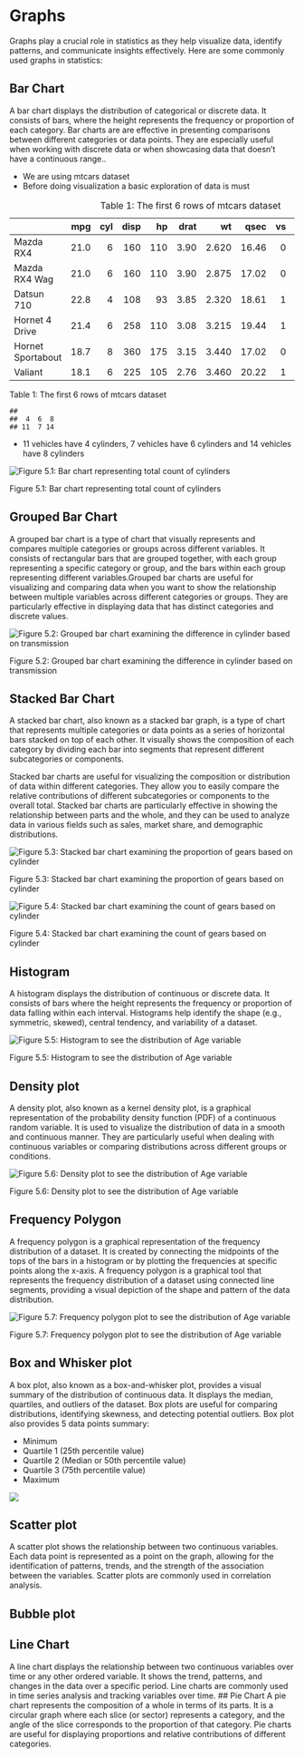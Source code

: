 # Graphs

Graphs play a crucial role in statistics as they help visualize data,
identify patterns, and communicate insights effectively. Here are some
commonly used graphs in statistics:

## Bar Chart

A bar chart displays the distribution of categorical or discrete data.
It consists of bars, where the height represents the frequency or
proportion of each category. Bar charts are are effective in presenting
comparisons between different categories or data points. They are
especially useful when working with discrete data or when showcasing
data that doesn’t have a continuous range..

-   We are using mtcars dataset
-   Before doing visualization a basic exploration of data is must

<table style="width:100%;">
<caption>Table 1: The first 6 rows of mtcars dataset</caption>
<colgroup>
<col style="width: 26%" />
<col style="width: 7%" />
<col style="width: 5%" />
<col style="width: 7%" />
<col style="width: 5%" />
<col style="width: 7%" />
<col style="width: 8%" />
<col style="width: 8%" />
<col style="width: 4%" />
<col style="width: 4%" />
<col style="width: 7%" />
<col style="width: 7%" />
</colgroup>
<thead>
<tr class="header">
<th style="text-align: left;"></th>
<th style="text-align: right;">mpg</th>
<th style="text-align: right;">cyl</th>
<th style="text-align: right;">disp</th>
<th style="text-align: right;">hp</th>
<th style="text-align: right;">drat</th>
<th style="text-align: right;">wt</th>
<th style="text-align: right;">qsec</th>
<th style="text-align: right;">vs</th>
<th style="text-align: right;">am</th>
<th style="text-align: right;">gear</th>
<th style="text-align: right;">carb</th>
</tr>
</thead>
<tbody>
<tr class="odd">
<td style="text-align: left;">Mazda RX4</td>
<td style="text-align: right;">21.0</td>
<td style="text-align: right;">6</td>
<td style="text-align: right;">160</td>
<td style="text-align: right;">110</td>
<td style="text-align: right;">3.90</td>
<td style="text-align: right;">2.620</td>
<td style="text-align: right;">16.46</td>
<td style="text-align: right;">0</td>
<td style="text-align: right;">1</td>
<td style="text-align: right;">4</td>
<td style="text-align: right;">4</td>
</tr>
<tr class="even">
<td style="text-align: left;">Mazda RX4 Wag</td>
<td style="text-align: right;">21.0</td>
<td style="text-align: right;">6</td>
<td style="text-align: right;">160</td>
<td style="text-align: right;">110</td>
<td style="text-align: right;">3.90</td>
<td style="text-align: right;">2.875</td>
<td style="text-align: right;">17.02</td>
<td style="text-align: right;">0</td>
<td style="text-align: right;">1</td>
<td style="text-align: right;">4</td>
<td style="text-align: right;">4</td>
</tr>
<tr class="odd">
<td style="text-align: left;">Datsun 710</td>
<td style="text-align: right;">22.8</td>
<td style="text-align: right;">4</td>
<td style="text-align: right;">108</td>
<td style="text-align: right;">93</td>
<td style="text-align: right;">3.85</td>
<td style="text-align: right;">2.320</td>
<td style="text-align: right;">18.61</td>
<td style="text-align: right;">1</td>
<td style="text-align: right;">1</td>
<td style="text-align: right;">4</td>
<td style="text-align: right;">1</td>
</tr>
<tr class="even">
<td style="text-align: left;">Hornet 4 Drive</td>
<td style="text-align: right;">21.4</td>
<td style="text-align: right;">6</td>
<td style="text-align: right;">258</td>
<td style="text-align: right;">110</td>
<td style="text-align: right;">3.08</td>
<td style="text-align: right;">3.215</td>
<td style="text-align: right;">19.44</td>
<td style="text-align: right;">1</td>
<td style="text-align: right;">0</td>
<td style="text-align: right;">3</td>
<td style="text-align: right;">1</td>
</tr>
<tr class="odd">
<td style="text-align: left;">Hornet Sportabout</td>
<td style="text-align: right;">18.7</td>
<td style="text-align: right;">8</td>
<td style="text-align: right;">360</td>
<td style="text-align: right;">175</td>
<td style="text-align: right;">3.15</td>
<td style="text-align: right;">3.440</td>
<td style="text-align: right;">17.02</td>
<td style="text-align: right;">0</td>
<td style="text-align: right;">0</td>
<td style="text-align: right;">3</td>
<td style="text-align: right;">2</td>
</tr>
<tr class="even">
<td style="text-align: left;">Valiant</td>
<td style="text-align: right;">18.1</td>
<td style="text-align: right;">6</td>
<td style="text-align: right;">225</td>
<td style="text-align: right;">105</td>
<td style="text-align: right;">2.76</td>
<td style="text-align: right;">3.460</td>
<td style="text-align: right;">20.22</td>
<td style="text-align: right;">1</td>
<td style="text-align: right;">0</td>
<td style="text-align: right;">3</td>
<td style="text-align: right;">1</td>
</tr>
</tbody>
</table>

Table 1: The first 6 rows of mtcars dataset

    ## 
    ##  4  6  8 
    ## 11  7 14

-   11 vehicles have 4 cylinders, 7 vehicles have 6 cylinders and 14
    vehicles have 8 cylinders

<img src="Chapter-5-Graphs_files/figure-markdown_strict/unnamed-chunk-4-1.png" alt="Figure 5.1: Bar chart representing total count of cylinders"  />
<p class="caption">
Figure 5.1: Bar chart representing total count of cylinders
</p>

## Grouped Bar Chart

A grouped bar chart is a type of chart that visually represents and
compares multiple categories or groups across different variables. It
consists of rectangular bars that are grouped together, with each group
representing a specific category or group, and the bars within each
group representing different variables.Grouped bar charts are useful for
visualizing and comparing data when you want to show the relationship
between multiple variables across different categories or groups. They
are particularly effective in displaying data that has distinct
categories and discrete values.

<img src="Chapter-5-Graphs_files/figure-markdown_strict/unnamed-chunk-5-1.png" alt="Figure 5.2: Grouped bar chart examining the difference in cylinder based on transmission"  />
<p class="caption">
Figure 5.2: Grouped bar chart examining the difference in cylinder based
on transmission
</p>

## Stacked Bar Chart

A stacked bar chart, also known as a stacked bar graph, is a type of
chart that represents multiple categories or data points as a series of
horizontal bars stacked on top of each other. It visually shows the
composition of each category by dividing each bar into segments that
represent different subcategories or components.

Stacked bar charts are useful for visualizing the composition or
distribution of data within different categories. They allow you to
easily compare the relative contributions of different subcategories or
components to the overall total. Stacked bar charts are particularly
effective in showing the relationship between parts and the whole, and
they can be used to analyze data in various fields such as sales, market
share, and demographic distributions.

<img src="Chapter-5-Graphs_files/figure-markdown_strict/unnamed-chunk-6-1.png" alt="Figure 5.3: Stacked bar chart examining the proportion of gears based on cylinder"  />
<p class="caption">
Figure 5.3: Stacked bar chart examining the proportion of gears based on
cylinder
</p>

<img src="Chapter-5-Graphs_files/figure-markdown_strict/unnamed-chunk-7-1.png" alt="Figure 5.4: Stacked bar chart examining the count of gears based on cylinder"  />
<p class="caption">
Figure 5.4: Stacked bar chart examining the count of gears based on
cylinder
</p>

## Histogram

A histogram displays the distribution of continuous or discrete data. It
consists of bars where the height represents the frequency or proportion
of data falling within each interval. Histograms help identify the shape
(e.g., symmetric, skewed), central tendency, and variability of a
dataset.

<img src="Chapter-5-Graphs_files/figure-markdown_strict/unnamed-chunk-8-1.png" alt="Figure 5.5: Histogram to see the distribution of Age variable"  />
<p class="caption">
Figure 5.5: Histogram to see the distribution of Age variable
</p>

## Density plot

A density plot, also known as a kernel density plot, is a graphical
representation of the probability density function (PDF) of a continuous
random variable. It is used to visualize the distribution of data in a
smooth and continuous manner. They are particularly useful when dealing
with continuous variables or comparing distributions across different
groups or conditions.

<img src="Chapter-5-Graphs_files/figure-markdown_strict/unnamed-chunk-9-1.png" alt="Figure 5.6: Density plot to see the distribution of Age variable"  />
<p class="caption">
Figure 5.6: Density plot to see the distribution of Age variable
</p>

## Frequency Polygon

A frequency polygon is a graphical representation of the frequency
distribution of a dataset. It is created by connecting the midpoints of
the tops of the bars in a histogram or by plotting the frequencies at
specific points along the x-axis. A frequency polygon is a graphical
tool that represents the frequency distribution of a dataset using
connected line segments, providing a visual depiction of the shape and
pattern of the data distribution.

<img src="Chapter-5-Graphs_files/figure-markdown_strict/unnamed-chunk-10-1.png" alt="Figure 5.7: Frequency polygon plot to see the distribution of Age variable"  />
<p class="caption">
Figure 5.7: Frequency polygon plot to see the distribution of Age
variable
</p>

## Box and Whisker plot

A box plot, also known as a box-and-whisker plot, provides a visual
summary of the distribution of continuous data. It displays the median,
quartiles, and outliers of the dataset. Box plots are useful for
comparing distributions, identifying skewness, and detecting potential
outliers. Box plot also provides 5 data points summary:

-   Minimum
-   Quartile 1 (25th percentile value)
-   Quartile 2 (Median or 50th percentile value)
-   Quartile 3 (75th percentile value)
-   Maximum

![](Chapter-5-Graphs_files/figure-markdown_strict/unnamed-chunk-11-1.png)

## Scatter plot

A scatter plot shows the relationship between two continuous variables.
Each data point is represented as a point on the graph, allowing for the
identification of patterns, trends, and the strength of the association
between the variables. Scatter plots are commonly used in correlation
analysis.

## Bubble plot

## Line Chart

A line chart displays the relationship between two continuous variables
over time or any other ordered variable. It shows the trend, patterns,
and changes in the data over a specific period. Line charts are commonly
used in time series analysis and tracking variables over time. \## Pie
Chart A pie chart represents the composition of a whole in terms of its
parts. It is a circular graph where each slice (or sector) represents a
category, and the angle of the slice corresponds to the proportion of
that category. Pie charts are useful for displaying proportions and
relative contributions of different categories.
